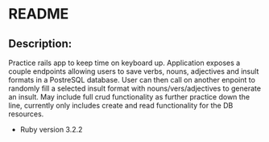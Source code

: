 # README

## Description:
Practice rails app to keep time on keyboard up. Application exposes a couple endpoints allowing users to save verbs, nouns, adjectives and insult formats in a PostreSQL database. User can then call on another enpoint to randomly fill a selected insult format with nouns/vers/adjectives to generate an insult. May include full crud functionality as further practice down the line, currently only includes create and read functionality for the DB resources.

* Ruby version
  3.2.2